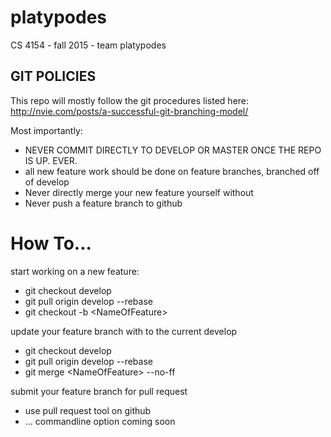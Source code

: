 # platypodes
CS 4154 - fall 2015 - team platypodes

## GIT POLICIES
This repo will mostly follow the git procedures listed here:
http://nvie.com/posts/a-successful-git-branching-model/

Most importantly:
- NEVER COMMIT DIRECTLY TO DEVELOP OR MASTER ONCE THE REPO IS UP. EVER.  
- all new feature work should be done on feature branches, branched off of develop
- Never directly merge your new feature yourself without 
- Never push a feature branch to github

# How To...
start working on a new feature:
- git checkout develop
- git pull origin develop --rebase
- git checkout -b \<NameOfFeature\>

update your feature branch with to the current develop
- git checkout develop
- git pull origin develop --rebase
- git merge \<NameOfFeature\> --no-ff

submit your feature branch for pull request
- use pull request tool on github
- ... commandline option coming soon
